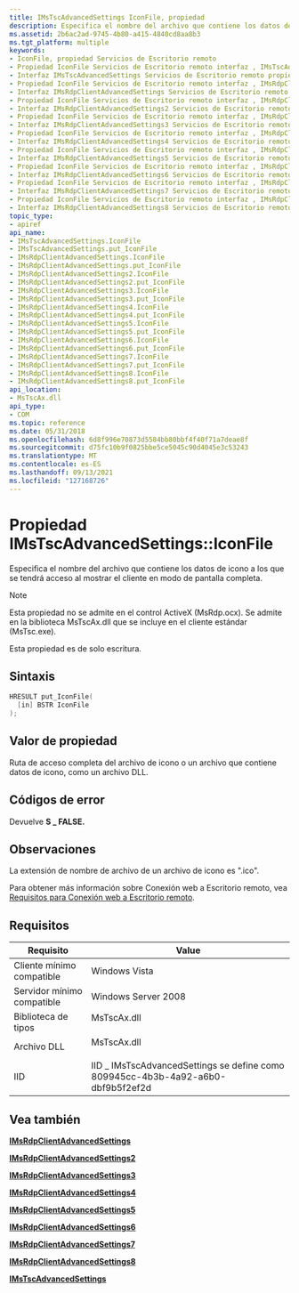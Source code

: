 ```yaml
---
title: IMsTscAdvancedSettings IconFile, propiedad
description: Especifica el nombre del archivo que contiene los datos de icono a los que se tendrá acceso al mostrar el cliente en modo de pantalla completa.
ms.assetid: 2b6ac2ad-9745-4b80-a415-4840cd8aa8b3
ms.tgt_platform: multiple
keywords:
- IconFile, propiedad Servicios de Escritorio remoto
- Propiedad IconFile Servicios de Escritorio remoto interfaz , IMsTscAdvancedSettings
- Interfaz IMsTscAdvancedSettings Servicios de Escritorio remoto propiedad , IconFile
- Propiedad IconFile Servicios de Escritorio remoto interfaz , IMsRdpClientAdvancedSettings
- Interfaz IMsRdpClientAdvancedSettings Servicios de Escritorio remoto propiedad , IconFile
- Propiedad IconFile Servicios de Escritorio remoto interfaz , IMsRdpClientAdvancedSettings2
- Interfaz IMsRdpClientAdvancedSettings2 Servicios de Escritorio remoto propiedad , IconFile
- Propiedad IconFile Servicios de Escritorio remoto interfaz , IMsRdpClientAdvancedSettings3
- Interfaz IMsRdpClientAdvancedSettings3 Servicios de Escritorio remoto propiedad , IconFile
- Propiedad IconFile Servicios de Escritorio remoto interfaz , IMsRdpClientAdvancedSettings4
- Interfaz IMsRdpClientAdvancedSettings4 Servicios de Escritorio remoto propiedad , IconFile
- Propiedad IconFile Servicios de Escritorio remoto interfaz , IMsRdpClientAdvancedSettings5
- Interfaz IMsRdpClientAdvancedSettings5 Servicios de Escritorio remoto propiedad , IconFile
- Propiedad IconFile Servicios de Escritorio remoto interfaz , IMsRdpClientAdvancedSettings6
- Interfaz IMsRdpClientAdvancedSettings6 Servicios de Escritorio remoto propiedad , IconFile
- Propiedad IconFile Servicios de Escritorio remoto interfaz , IMsRdpClientAdvancedSettings7
- Interfaz IMsRdpClientAdvancedSettings7 Servicios de Escritorio remoto propiedad , IconFile
- Propiedad IconFile Servicios de Escritorio remoto interfaz , IMsRdpClientAdvancedSettings8
- Interfaz IMsRdpClientAdvancedSettings8 Servicios de Escritorio remoto propiedad , IconFile
topic_type:
- apiref
api_name:
- IMsTscAdvancedSettings.IconFile
- IMsTscAdvancedSettings.put_IconFile
- IMsRdpClientAdvancedSettings.IconFile
- IMsRdpClientAdvancedSettings.put_IconFile
- IMsRdpClientAdvancedSettings2.IconFile
- IMsRdpClientAdvancedSettings2.put_IconFile
- IMsRdpClientAdvancedSettings3.IconFile
- IMsRdpClientAdvancedSettings3.put_IconFile
- IMsRdpClientAdvancedSettings4.IconFile
- IMsRdpClientAdvancedSettings4.put_IconFile
- IMsRdpClientAdvancedSettings5.IconFile
- IMsRdpClientAdvancedSettings5.put_IconFile
- IMsRdpClientAdvancedSettings6.IconFile
- IMsRdpClientAdvancedSettings6.put_IconFile
- IMsRdpClientAdvancedSettings7.IconFile
- IMsRdpClientAdvancedSettings7.put_IconFile
- IMsRdpClientAdvancedSettings8.IconFile
- IMsRdpClientAdvancedSettings8.put_IconFile
api_location:
- MsTscAx.dll
api_type:
- COM
ms.topic: reference
ms.date: 05/31/2018
ms.openlocfilehash: 6d8f996e70873d5584bb80bbf4f40f71a7deae8f
ms.sourcegitcommit: d75fc10b9f0825bbe5ce5045c90d4045e3c53243
ms.translationtype: MT
ms.contentlocale: es-ES
ms.lasthandoff: 09/13/2021
ms.locfileid: "127168726"
---
```

# <a name="imstscadvancedsettingsiconfile-property"></a>Propiedad IMsTscAdvancedSettings::IconFile

Especifica el nombre del archivo que contiene los datos de icono a los que se tendrá acceso al mostrar el cliente en modo de pantalla completa.

> [!Note]  
> Esta propiedad no se admite en el control ActiveX (MsRdp.ocx). Se admite en la biblioteca MsTscAx.dll que se incluye en el cliente estándar (MsTsc.exe).

 

Esta propiedad es de solo escritura.

## <a name="syntax"></a>Sintaxis


```C++
HRESULT put_IconFile(
  [in] BSTR IconFile
);
```



## <a name="property-value"></a>Valor de propiedad

Ruta de acceso completa del archivo de icono o un archivo que contiene datos de icono, como un archivo DLL.

## <a name="error-codes"></a>Códigos de error

Devuelve **S \_ FALSE.**

## <a name="remarks"></a>Observaciones

La extensión de nombre de archivo de un archivo de icono es ".ico".

Para obtener más información sobre Conexión web a Escritorio remoto, vea [Requisitos para Conexión web a Escritorio remoto](requirements-for-remote-desktop-web-connection.md).

## <a name="requirements"></a>Requisitos



| Requisito | Value |
|-------------------------------------|-------------------------------------------------------------------------------------------|
| Cliente mínimo compatible<br/> | Windows Vista<br/>                                                                  |
| Servidor mínimo compatible<br/> | Windows Server 2008<br/>                                                            |
| Biblioteca de tipos<br/>             | <dl> <dt>MsTscAx.dll</dt> </dl>    |
| Archivo DLL<br/>                      | <dl> <dt>MsTscAx.dll</dt> </dl>    |
| IID<br/>                      | IID \_ IMsTscAdvancedSettings se define como 809945cc-4b3b-4a92-a6b0-dbf9b5f2ef2d<br/> |



## <a name="see-also"></a>Vea también

<dl> <dt>

[**IMsRdpClientAdvancedSettings**](imsrdpclientadvancedsettings-interface.md)
</dt> <dt>

[**IMsRdpClientAdvancedSettings2**](imsrdpclientadvancedsettings2.md)
</dt> <dt>

[**IMsRdpClientAdvancedSettings3**](imsrdpclientadvancedsettings3.md)
</dt> <dt>

[**IMsRdpClientAdvancedSettings4**](imsrdpclientadvancedsettings4.md)
</dt> <dt>

[**IMsRdpClientAdvancedSettings5**](imsrdpclientadvancedsettings5.md)
</dt> <dt>

[**IMsRdpClientAdvancedSettings6**](imsrdpclientadvancedsettings6.md)
</dt> <dt>

[**IMsRdpClientAdvancedSettings7**](imsrdpclientadvancedsettings7.md)
</dt> <dt>

[**IMsRdpClientAdvancedSettings8**](imsrdpclientadvancedsettings8.md)
</dt> <dt>

[**IMsTscAdvancedSettings**](imstscadvancedsettings-interface.md)
</dt> </dl>

 

 





